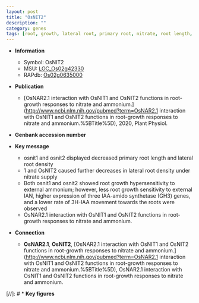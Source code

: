 ```yaml
---
layout: post
title: "OsNIT2"
description: ""
category: genes
tags: [root, growth, lateral root, primary root, nitrate, root length, root growth]
---
```


* **Information**  
    + Symbol: OsNIT2  
    + MSU: [LOC_Os02g42330](http://rice.uga.edu/cgi-bin/ORF_infopage.cgi?orf=LOC_Os02g42330)  
    + RAPdb: [Os02g0635000](http://rapdb.dna.affrc.go.jp/viewer/gbrowse_details/irgsp1?name=Os02g0635000)  

* **Publication**  
    + [OsNAR2.1 interaction with OsNIT1 and OsNIT2 functions in root-growth responses to nitrate and ammonium.](http://www.ncbi.nlm.nih.gov/pubmed?term=OsNAR2.1 interaction with OsNIT1 and OsNIT2 functions in root-growth responses to nitrate and ammonium.%5BTitle%5D), 2020, Plant Physiol.

* **Genbank accession number**  

* **Key message**  
    + osnit1 and osnit2 displayed decreased primary root length and lateral root density
    + 1 and OsNIT2 caused further decreases in lateral root density under nitrate supply
    + Both osnit1 and osnit2 showed root growth hypersensitivity to external ammonium; however, less root growth sensitivity to external IAN, higher expression of three IAA-amido synthetase (GH3) genes, and a lower rate of 3H-IAA movement towards the roots were observed
    + OsNAR2.1 interaction with OsNIT1 and OsNIT2 functions in root-growth responses to nitrate and ammonium.

* **Connection**  
    + __OsNAR2.1__, __OsNIT2__, [OsNAR2.1 interaction with OsNIT1 and OsNIT2 functions in root-growth responses to nitrate and ammonium.](http://www.ncbi.nlm.nih.gov/pubmed?term=OsNAR2.1 interaction with OsNIT1 and OsNIT2 functions in root-growth responses to nitrate and ammonium.%5BTitle%5D), OsNAR2.1 interaction with OsNIT1 and OsNIT2 functions in root-growth responses to nitrate and ammonium.

[//]: # * **Key figures**  


